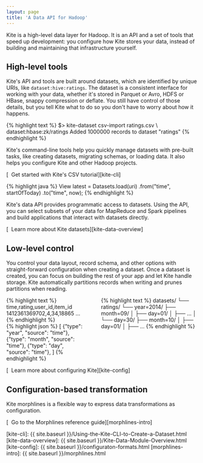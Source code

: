 ```yaml
---
layout: page
title: 'A Data API for Hadoop'
---
```


Kite is a high-level data layer for Hadoop. It is an API and a set of tools that speed up development: you configure how Kite stores your data, instead of building and maintaining that infrastructure yourself.

## High-level tools

Kite's API and tools are built around datasets, which are identified by unique URIs, like `dataset:hive:ratings`. The dataset is a consistent interface for working with your data, whether it's stored in Parquet or Avro, HDFS or HBase, snappy compression or deflate. You still have control of those details, but you tell Kite what to do so you don't have to worry about how it happens.


<div class="right">
{% highlight text %}
$> kite-dataset csv-import ratings.csv \
              dataset:hbase:zk/ratings
Added 1000000 records to dataset "ratings"
{% endhighlight %}
</div>

Kite's command-line tools help you quickly manage datasets with pre-built tasks, like creating datasets, migrating schemas, or loading data. It also helps you configure Kite and other Hadoop projects.

[<i class="fa fa-chevron-right"></i>&nbsp; Get started with Kite's CSV tutorial][kite-cli]

<div class="left">
{% highlight java %}
View latest = Datasets.load(uri)
    .from("time", startOfToday)
    .to("time", now);
{% endhighlight %}
</div>

Kite's data API provides programmatic access to datasets. Using the API, you can select subsets of your data for MapReduce and Spark pipelines and build applications that interact with datasets directly.

[<i class="fa fa-chevron-right"></i>&nbsp; Learn more about Kite datasets][kite-data-overview]

## Low-level control

You control your data layout, record schema, and other options with straight-forward configuration when creating a dataset. Once a dataset is created, you can focus on building the rest of your app and let Kite handle storage. Kite automatically partitions records when writing and prunes partitions when reading.

<div class="columns">
  <div class="left">
{% highlight text %}
time,rating,user_id,item_id
1412361369702,4,34,18865
...
{% endhighlight %}
    <div class="center"><i class="fa fa-plus"></i></div>
{% highlight json %}
[
  {"type": "year", "source": "time"},
  {"type": "month", "source": "time"},
  {"type": "day", "source": "time"},
]
{% endhighlight %}
  </div>
  <div class="middle"><i class="fa fa-arrow-right"></i></div>
  <div class="right">
{% highlight text %}
datasets/
└── ratings/
    └── year=2014/
        ├── month=09/
        │   ├── day=01/
        │   ├── ...
        │   └── day=30/
        ├── month=10/
        │   ├── day=01/
        │   ├── ...
{% endhighlight %}
  </div>
</div>

[<i class="fa fa-chevron-right"></i>&nbsp; Learn more about configuring Kite][kite-config]

## Configuration-based transformation

Kite morphlines is a flexible way to express data transformations as configuration.

[<i class="fa fa-chevron-right"></i>&nbsp; Go to the Morphlines reference guide][morphlines-intro]

[kite-cli]: {{ site.baseurl }}/Using-the-Kite-CLI-to-Create-a-Dataset.html
[kite-data-overview]: {{ site.baseurl }}/Kite-Data-Module-Overview.html
[kite-config]: {{ site.baseurl }}/configuraton-formats.html
[morphlines-intro]: {{ site.baseurl }}/morphlines.html
